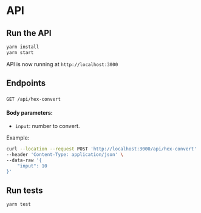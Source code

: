 # API

## Run the API
```sh
yarn install
yarn start
```

API is now running at `http://localhost:3000`

## Endpoints

###

```
GET /api/hex-convert
```

#### Body parameters:
- `input`: number to convert.

Example:

```sh
curl --location --request POST 'http://localhost:3000/api/hex-convert' \
--header 'Content-Type: application/json' \
--data-raw '{
    "input": 10
}'

```

## Run tests
```sh
yarn test
```
